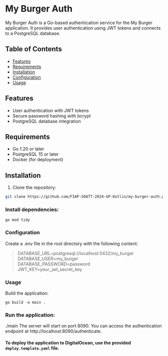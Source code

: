# My Burger Auth

My Burger Auth is a Go-based authentication service for the My Burger application. It provides user authentication using JWT tokens and connects to a PostgreSQL database.

## Table of Contents

- [Features](#features)
- [Requirements](#requirements)
- [Installation](#installation)
- [Configuration](#configuration)
- [Usage](#usage)

## Features

- User authentication with JWT tokens
- Secure password hashing with bcrypt
- PostgreSQL database integration

## Requirements

- Go 1.20 or later
- PostgreSQL 15 or later
- Docker (for deployment)

## Installation

1. Clone the repository:
```sh
git clone https://github.com/FIAP-SOAT7-2024-GP-Kotlin/my-burger-auth.git
````
### Install dependencies:

```shell
go mod tidy
 ```
### Configuration
 
Create a .env file in the root directory with the following content:

>DATABASE_URL=postgresql://localhost:5432/my_burger</br>
DATABASE_USER=my_burger</br>
DATABASE_PASSWORD=password</br>
JWT_KEY=your_jwt_secret_key
 
### Usage
Build the application:  
```shell 
go build -o main .
```
### Run the application:  
./main
The server will start on port 8090. You can access the authentication endpoint at http://localhost:8090/authenticate.  


#### To deploy the application to DigitalOcean, use the provided `deploy.template.yaml` file.
